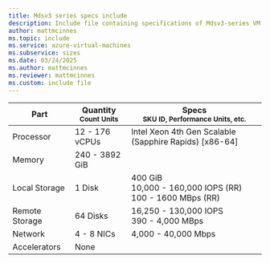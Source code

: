 ```yaml
---
title: Mdsv3 series specs include
description: Include file containing specifications of Mdsv3-series VM sizes.
author: mattmcinnes
ms.topic: include
ms.service: azure-virtual-machines
ms.subservice: sizes
ms.date: 03/24/2025
ms.author: mattmcinnes
ms.reviewer: mattmcinnes
ms.custom: include file
---
```

| Part | Quantity <br><sup>Count Units | Specs <br><sup>SKU ID, Performance Units, etc.  |
|---|---|---|
| Processor      | 12 - 176 vCPUs       | Intel Xeon 4th Gen Scalable (Sapphire Rapids) [x86-64]                   |
| Memory         | 240 - 3892 GiB          |                      |
| Local Storage  | 1 Disk           | 400 GiB <br>10,000 - 160,000 IOPS (RR) <br>100 - 1600 MBps (RR)                   |
| Remote Storage | 64 Disks    | 16,250 - 130,000 IOPS <br>390 - 4,000 MBps |
| Network        | 4 - 8 NICs          | 4,000 - 40,000 Mbps              |
| Accelerators   | None              |                       |
